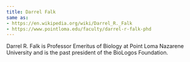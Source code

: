 ```yaml
---
title: Darrel Falk
same as:
- https://en.wikipedia.org/wiki/Darrel_R._Falk
- https://www.pointloma.edu/faculty/darrel-r-falk-phd
---
```

Darrel R. Falk is Professor Emeritus of Biology at Point Loma Nazarene University and is the past president of the BioLogos Foundation.
